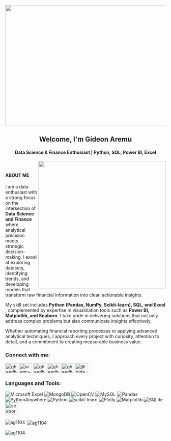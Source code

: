 <p></p>
<img align="center" alt"Data Science" width="1600" height="380" src="https://media.licdn.com/dms/image/C4D12AQEeKAn9dPLbhw/article-cover_image-shrink_600_2000/0/1616667695311?e=2147483647&v=beta&t=KTbbDeJ4Wwf6KFCPZ0Q1Et1jbaD7d81SHbTx-NVs3QA">
<h2 align="center">Welcome, I'm Gideon Aremu</h2>
<h4 align="center">Data Science & Finance Enthusiast | Python, SQL, Power BI, Excel </h4>
<img align="right" alt"Data Science" width="400" src="https://miro.medium.com/v2/resize:fit:900/1*YCrp0Z8mAOe2IUV9XmlEDw.gif"> <br>
<p></p>
<h4 align="left"><b> ABOUT ME </b></h4>
<p> I am a data enthusiast with a strong focus on the intersection of <b> Data Science and Finance </b> where analytical precision meets strategic decision-making. I excel at exploring datasets, identifying trends, and developing models that transform raw financial information into clear, actionable insights.

My skill set includes <b>Python (Pandas, NumPy, Scikit-learn), SQL, and Excel </b>, complemented by expertise in visualization tools such as <b> Power BI, Matplotlib, and Seaborn.</b> I take pride in delivering solutions that not only address complex problems but also communicate insights effectively.

Whether automating financial reporting processes or applying advanced analytical techniques, I approach every project with curiosity, attention to detail, and a commitment to creating measurable business value. </p>

<h3 align="left">Connect with me:</h3>
<p align="left">
<a href="https://twitter.com/gheedhion" target="blank"><img align="center" src="https://raw.githubusercontent.com/rahuldkjain/github-profile-readme-generator/master/src/images/icons/Social/twitter.svg" alt="gheedhion" height="30" width="40" /></a>
<a href="https://linkedin.com/in/aremu-gideon" target="blank"><img align="center" src="https://raw.githubusercontent.com/rahuldkjain/github-profile-readme-generator/master/src/images/icons/Social/linked-in-alt.svg" alt="aremu-gideon" height="30" width="40" /></a>
<a href="https://kaggle.com/gheedhion" target="blank"><img align="center" src="https://raw.githubusercontent.com/rahuldkjain/github-profile-readme-generator/master/src/images/icons/Social/kaggle.svg" alt="gheedhion" height="30" width="40" /></a>
<a href="https://fb.com/gheedhion" target="blank"><img align="center" src="https://raw.githubusercontent.com/rahuldkjain/github-profile-readme-generator/master/src/images/icons/Social/facebook.svg" alt="gheedhion" height="30" width="40" /></a>
<a href="https://instagram.com/gheedhion" target="blank"><img align="center" src="https://raw.githubusercontent.com/rahuldkjain/github-profile-readme-generator/master/src/images/icons/Social/instagram.svg" alt="gheedhion" height="30" width="40" /></a>
<a href="https://medium.com/@gideonaremu2018" target="blank"><img align="center" src="https://raw.githubusercontent.com/rahuldkjain/github-profile-readme-generator/master/src/images/icons/Social/medium.svg" alt="@gideonaremu2018" height="30" width="40" /></a>
</p>

<h3 align="left">Languages and Tools:</h3>

![Microsoft Excel](https://img.shields.io/badge/Microsoft_Excel-217346?style=for-the-badge&logo=microsoft-excel&logoColor=white)
![MongoDB](https://img.shields.io/badge/MongoDB-%234ea94b.svg?style=for-the-badge&logo=mongodb&logoColor=white)
![OpenCV](https://img.shields.io/badge/opencv-%23white.svg?style=for-the-badge&logo=opencv&logoColor=white)
![MySQL](https://img.shields.io/badge/mysql-4479A1.svg?style=for-the-badge&logo=mysql&logoColor=white)
![Pandas](https://img.shields.io/badge/pandas-%23150458.svg?style=for-the-badge&logo=pandas&logoColor=white)
![PythonAnywhere](https://img.shields.io/badge/pythonanywhere-%232F9FD7.svg?style=for-the-badge&logo=pythonanywhere&logoColor=151515)
![Python](https://img.shields.io/badge/python-3670A0?style=for-the-badge&logo=python&logoColor=ffdd54)
![scikit-learn](https://img.shields.io/badge/scikit--learn-%23F7931E.svg?style=for-the-badge&logo=scikit-learn&logoColor=white)
![Plotly](https://img.shields.io/badge/Plotly-%233F4F75.svg?style=for-the-badge&logo=plotly&logoColor=white) 
![Matplotlib](https://img.shields.io/badge/Matplotlib-%23ffffff.svg?style=for-the-badge&logo=Matplotlib&logoColor=black)
![SQLite](https://img.shields.io/badge/sqlite-%2307405e.svg?style=for-the-badge&logo=sqlite&logoColor=white)
<a href="https://seaborn.pydata.org/" target="_blank" rel="noreferrer"> <img src="https://seaborn.pydata.org/_images/logo-mark-lightbg.svg" alt="seaborn" width="40" height="40"/> </a>

<p><img align="left" src="https://github-readme-stats.vercel.app/api/top-langs?username=ag1104&show_icons=true&locale=en&layout=compact" alt="ag1104" /></p>

<p>&nbsp;<img align="center" src="https://github-readme-stats.vercel.app/api?username=ag1104&show_icons=true&locale=en" alt="ag1104" /></p>

<p><img align="center" src="https://github-readme-streak-stats.herokuapp.com/?user=ag1104&" alt="ag1104" /></p>
